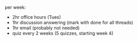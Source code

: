 per week:
- 2hr office hours (Tues)
- 1hr discussion answering (mark with done for all threads)
- 1hr email (probably not needed)
- quiz every 2 weeks (5 quizzes, starting week 4)